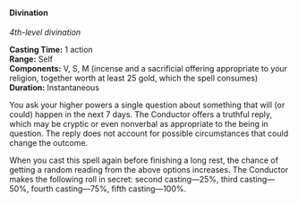 #### Divination
<!-- markdownlint-disable link-image-reference-definitions -->
[_metadata_:spell_name]:- "Divination"
[_metadata_:spell_level]:- "4"
[_metadata_:spell_school]:- "divination"
[_metadata_:ritual]:- "false"
[_metadata_:casting_time_amount]:- "1"
[_metadata_:casting_time_unit]:- "action"
[_metadata_:range]:- "Self"
[_metadata_:components_verbal]:- "true"
[_metadata_:components_somatic]:- "true"
[_metadata_:components_material]:- "true"
[_metadata_:components_material_description]:- "incense and a sacrificial offering appropriate to your religion, together worth at least 25 gold, which the spell consumes"
[_metadata_:components_material_cost]:- "25 gp"
[_metadata_:duration]:- "Instantaneous"
[_metadata_:concentration]:- "false"
[_metadata_:compared_to_wotc_srd_5.1]:- "mechanics_same_wording_different"
[_metadata_:compared_to_a5e_srd]:- "mechanics_same_wording_different"
<!-- markdownlint-disable-next-line no-emphasis-as-heading -->
_4th-level divination_

**Casting Time:** 1 action \
**Range:** Self \
**Components:** V, S, M (incense and a sacrificial offering appropriate to your religion, together worth at least 25 gold, which the spell consumes) \
**Duration:** Instantaneous

You ask your higher powers a single question about something that will (or could) happen in the next 7 days.
The Conductor offers a truthful reply, which may be cryptic or even nonverbal as appropriate to the being in question.
The reply does not account for possible circumstances that could change the outcome.

When you cast this spell again before finishing a long rest, the chance of getting a random reading from the above options increases.
The Conductor makes the following roll in secret: second casting—25%, third casting—50%, fourth casting—75%, fifth casting—100%.
